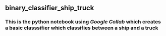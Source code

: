 ## binary_classifier_ship_truck

### This is the python notebook using _Google Collab_ which creates a basic classsifier which classifies between a ship and a truck
